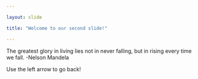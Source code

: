 ```yaml
---

layout: slide

title: "Welcome to our second slide!"

---
```


The greatest glory in living lies not in never falling, but in rising every time we fall. -Nelson Mandela

Use the left arrow to go back!


